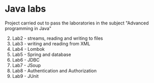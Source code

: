 # Java labs

Project carried out to pass the laboratories in the subject "Advanced programming in Java"

2. Lab2 - streams, reading and writing to files
3. Lab3 - writing and reading from XML
4. Lab4 - Lombok
5. Lab5 - Spring and database
6. Lab6 - JDBC
7. Lab7 - JSoup
8. Lab8 - Authentication and Authorization
9. Lab9 - JUnit
